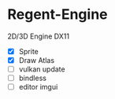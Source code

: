 # Regent-Engine
2D/3D Engine DX11 

- [x] Sprite
- [x] Draw Atlas
- [ ] vulkan update
- [ ] bindless
- [ ] editor imgui
